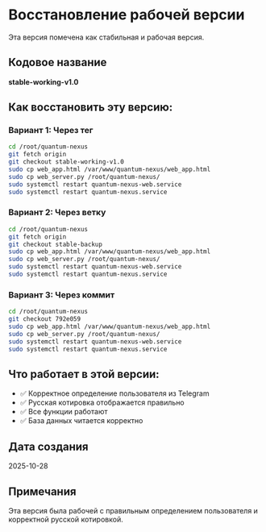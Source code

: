 # Восстановление рабочей версии

Эта версия помечена как стабильная и рабочая версия.

## Кодовое название
**stable-working-v1.0**

## Как восстановить эту версию:

### Вариант 1: Через тег
```bash
cd /root/quantum-nexus
git fetch origin
git checkout stable-working-v1.0
sudo cp web_app.html /var/www/quantum-nexus/web_app.html
sudo cp web_server.py /root/quantum-nexus/
sudo systemctl restart quantum-nexus-web.service
sudo systemctl restart quantum-nexus.service
```

### Вариант 2: Через ветку
```bash
cd /root/quantum-nexus
git fetch origin
git checkout stable-backup
sudo cp web_app.html /var/www/quantum-nexus/web_app.html
sudo cp web_server.py /root/quantum-nexus/
sudo systemctl restart quantum-nexus-web.service
sudo systemctl restart quantum-nexus.service
```

### Вариант 3: Через коммит
```bash
cd /root/quantum-nexus
git checkout 792e059
sudo cp web_app.html /var/www/quantum-nexus/web_app.html
sudo cp web_server.py /root/quantum-nexus/
sudo systemctl restart quantum-nexus-web.service
sudo systemctl restart quantum-nexus.service
```

## Что работает в этой версии:
- ✅ Корректное определение пользователя из Telegram
- ✅ Русская котировка отображается правильно
- ✅ Все функции работают
- ✅ База данных читается корректно

## Дата создания
2025-10-28

## Примечания
Эта версия была рабочей с правильным определением пользователя и корректной русской котировкой.

